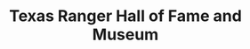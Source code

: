---
layout: repo
title: "Texas Ranger Hall of Fame and Museum"
id: 17926
permalink: repos/17926/
---